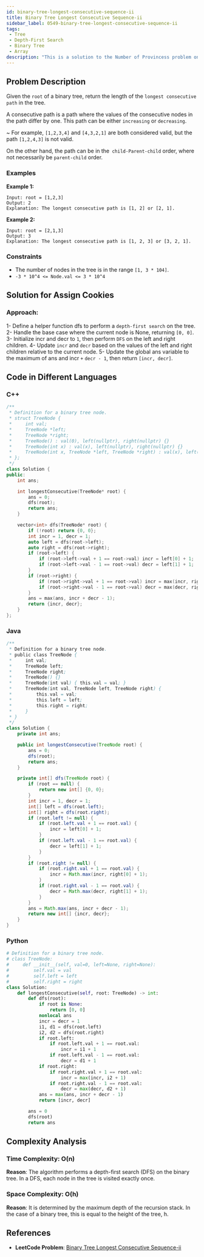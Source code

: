 ```yaml
---
id: binary-tree-longest-consecutive-sequence-ii
title: Binary Tree Longest Consecutive Sequence-ii
sidebar_label: 0549-binary-tree-longest-consecutive-sequence-ii
tags:
 - Tree
 - Depth-First Search
 - Binary Tree
 - Array
description: "This is a solution to the Number of Provincess problem on LeetCode."
---
```



## Problem Description

Given the `root` of a binary tree, return the length of the `longest consecutive path` in the tree.

A consecutive path is a path where the values of the consecutive nodes in the path differ by one. This path can be either `increasing` or `decreasing`.

  ~ For example, `[1,2,3,4]` and `[4,3,2,1]` are both considered valid, but the path `[1,2,4,3]` is not valid.

On the other hand, the path can be in the` child-Parent-child` order, where not necessarily be `parent-child` order.

### Examples

**Example 1:**

```
Input: root = [1,2,3]
Output: 2
Explanation: The longest consecutive path is [1, 2] or [2, 1].

```

**Example 2:**

```
Input: root = [2,1,3]
Output: 3
Explanation: The longest consecutive path is [1, 2, 3] or [3, 2, 1].

```


### Constraints

- The number of nodes in the tree is in the range `[1, 3 * 104]`.
- `-3 * 10^4 <= Node.val <= 3 * 10^4`

## Solution for Assign Cookies

### Approach:

1- Define a helper function dfs to perform a `depth-first search` on the tree.
2- Handle the base case where the current node is None, returning `[0, 0]`.
3- Initialize incr and decr to `1`, then perform `DFS` on the left and right children.
4- Update `incr` and `decr` based on the values of the left and right children relative to the current node.
5- Update the global ans variable to the maximum of ans and incr `+` `decr - 1`, then return `[incr, decr]`.

## Code in Different Languages

### C++

```cpp
/**
 * Definition for a binary tree node.
 * struct TreeNode {
 *     int val;
 *     TreeNode *left;
 *     TreeNode *right;
 *     TreeNode() : val(0), left(nullptr), right(nullptr) {}
 *     TreeNode(int x) : val(x), left(nullptr), right(nullptr) {}
 *     TreeNode(int x, TreeNode *left, TreeNode *right) : val(x), left(left), right(right) {}
 * };
 */
class Solution {
public:
    int ans;

    int longestConsecutive(TreeNode* root) {
        ans = 0;
        dfs(root);
        return ans;
    }

    vector<int> dfs(TreeNode* root) {
        if (!root) return {0, 0};
        int incr = 1, decr = 1;
        auto left = dfs(root->left);
        auto right = dfs(root->right);
        if (root->left) {
            if (root->left->val + 1 == root->val) incr = left[0] + 1;
            if (root->left->val - 1 == root->val) decr = left[1] + 1;
        }
        if (root->right) {
            if (root->right->val + 1 == root->val) incr = max(incr, right[0] + 1);
            if (root->right->val - 1 == root->val) decr = max(decr, right[1] + 1);
        }
        ans = max(ans, incr + decr - 1);
        return {incr, decr};
    }
};

```
### Java

```java
/**
 * Definition for a binary tree node.
 * public class TreeNode {
 *     int val;
 *     TreeNode left;
 *     TreeNode right;
 *     TreeNode() {}
 *     TreeNode(int val) { this.val = val; }
 *     TreeNode(int val, TreeNode left, TreeNode right) {
 *         this.val = val;
 *         this.left = left;
 *         this.right = right;
 *     }
 * }
 */
class Solution {
    private int ans;

    public int longestConsecutive(TreeNode root) {
        ans = 0;
        dfs(root);
        return ans;
    }

    private int[] dfs(TreeNode root) {
        if (root == null) {
            return new int[] {0, 0};
        }
        int incr = 1, decr = 1;
        int[] left = dfs(root.left);
        int[] right = dfs(root.right);
        if (root.left != null) {
            if (root.left.val + 1 == root.val) {
                incr = left[0] + 1;
            }
            if (root.left.val - 1 == root.val) {
                decr = left[1] + 1;
            }
        }
        if (root.right != null) {
            if (root.right.val + 1 == root.val) {
                incr = Math.max(incr, right[0] + 1);
            }
            if (root.right.val - 1 == root.val) {
                decr = Math.max(decr, right[1] + 1);
            }
        }
        ans = Math.max(ans, incr + decr - 1);
        return new int[] {incr, decr};
    }
}

```

### Python

```python
# Definition for a binary tree node.
# class TreeNode:
#     def __init__(self, val=0, left=None, right=None):
#         self.val = val
#         self.left = left
#         self.right = right
class Solution:
    def longestConsecutive(self, root: TreeNode) -> int:
        def dfs(root):
            if root is None:
                return [0, 0]
            nonlocal ans
            incr = decr = 1
            i1, d1 = dfs(root.left)
            i2, d2 = dfs(root.right)
            if root.left:
                if root.left.val + 1 == root.val:
                    incr = i1 + 1
                if root.left.val - 1 == root.val:
                    decr = d1 + 1
            if root.right:
                if root.right.val + 1 == root.val:
                    incr = max(incr, i2 + 1)
                if root.right.val - 1 == root.val:
                    decr = max(decr, d2 + 1)
            ans = max(ans, incr + decr - 1)
            return [incr, decr]

        ans = 0
        dfs(root)
        return ans
```

## Complexity Analysis

### Time Complexity: O(n)
**Reason**: The algorithm performs a depth-first search (DFS) on the binary tree. In a DFS, each node in the tree is visited exactly once.

### Space Complexity: O(h)
**Reason**: It is determined by the maximum depth of the recursion stack. In the case of a binary tree, this is equal to the height of the tree, h.

## References

- **LeetCode Problem**: [Binary Tree Longest Consecutive Sequence-ii](https://leetcode.com/problems/binary-tree-longest-consecutive-sequence-ii/)

